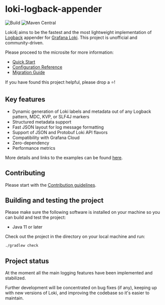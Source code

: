 # loki-logback-appender

![Build](https://img.shields.io/github/actions/workflow/status/loki4j/loki-logback-appender/build-and-test.yaml?branch=main)
![Maven Central](https://img.shields.io/maven-central/v/com.github.loki4j/loki-logback-appender?color=blue)

Loki4j aims to be the fastest and the most lightweight implementation of
[Logback](http://logback.qos.ch/) appender for [Grafana Loki](https://grafana.com/oss/loki/).
This project is unofficial and community-driven.

Please proceed to the microsite for more information:

- [Quick Start](https://loki4j.github.io/loki-logback-appender/#quick-start)
- [Configuration Reference](https://loki4j.github.io/loki-logback-appender/docs/configuration)
- [Migration Guide](https://loki4j.github.io/loki-logback-appender/docs/migration)

If you have found this project helpful, please drop a :star:!

## Key features

- Dynamic generation of Loki labels and metadata out of any Logback pattern, MDC, KVP, or SLF4J markers
- Structured metadata support
- Fast JSON layout for log message formatting
- Support of JSON and Protobuf Loki API flavors
- Compatibility with Grafana Cloud
- Zero-dependency
- Performance metrics

More details and links to the examples can be found [here](https://loki4j.github.io/loki-logback-appender/#key-features).

## Contributing

Please start with the [Contribution guidelines](CONTRIBUTING.md).

## Building and testing the project

Please make sure the following software is installed on your machine
so you can build and test the project:

- Java 11 or later

Check out the project in the directory on your local machine and run:

```sh
./gradlew check
```

## Project status

At the moment all the main logging features have been implemented and stabilized.

Further development will be concentrated on bug fixes (if any), keeping up with new versions of Loki, and
improving the codebase so it's easier to maintain.
